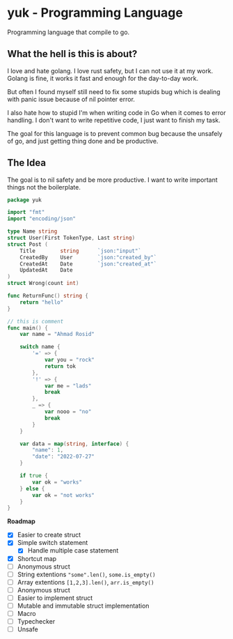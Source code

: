 # yuk - Programming Language
Programming language that compile to go.

## What the hell is this is about?
I love and hate golang. I love rust safety, but I can not use it at my work.
Golang is fine, it works it fast and enough for the day-to-day work.

But often I found myself still need to fix some stupids bug which is dealing with panic issue because of nil pointer error. 

I also hate how to stupid I'm when writing code in Go when it comes to error handling. I don't want to write repetitive code, I just want to finish my task.

The goal for this language is to prevent common bug because the unsafely of go, and just getting thing done and be productive.

## The Idea
The goal is to nil safety and be more productive. I want to write important things not the boilerplate.
```go
package yuk

import "fmt"
import "encoding/json"

type Name string
struct User(First TokenType, Last string)
struct Post (
	Title        string      `json:"input"`
	CreatedBy    User        `json:"created_by"`
	CreatedAt    Date        `json:"created_at"`
	UpdatedAt    Date
)
struct Wrong(count int)

func ReturnFunc() string {
    return "hello"
}

// this is comment
func main() {
    var name = "Ahmad Rosid"

    switch name {
        '=' => {
            var you = "rock"
            return tok
        },
        '!' => {
            var me = "lads"
            break
        },
        _ => {
            var nooo = "no"
            break
        }
    }

    var data = map(string, interface) {
        "name": 1,
        "date": "2022-07-27"
    }

    if true {
        var ok = "works"
    } else {
        var ok = "not works"
    }
}
```

**Roadmap**
- [x] Easier to create struct
- [x] Simple switch statement
  - [x] Handle multiple case statement
- [x] Shortcut map
- [ ] Anonymous struct
- [ ] String extentions `"some".len()`, `some.is_empty()`
- [ ] Array extentions `[1,2,3].len()`, `arr.is_empty()`
- [ ] Anonymous struct
- [ ] Easier to implement struct
- [ ] Mutable and immutable struct implementation
- [ ] Macro
- [ ] Typechecker
- [ ] Unsafe
